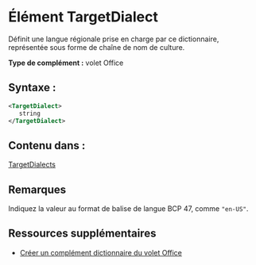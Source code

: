 
# <a name="targetdialect-element"></a>Élément TargetDialect
 Définit une langue régionale prise en charge par ce dictionnaire, représentée sous forme de chaîne de nom de culture.

 **Type de complément :** volet Office


## <a name="syntax:"></a>Syntaxe :


```XML
<TargetDialect>
   string 
</TargetDialect>
```


## <a name="contained-in:"></a>Contenu dans :

[TargetDialects](../../reference/manifest/targetdialects.md)


## <a name="remarks"></a>Remarques

Indiquez la valeur au format de balise de langue BCP 47, comme `"en-US"`.


## <a name="additional-resources"></a>Ressources supplémentaires



- [Créer un complément dictionnaire du volet Office](../../docs/word/dictionary-task-pane-add-ins.md)
    
